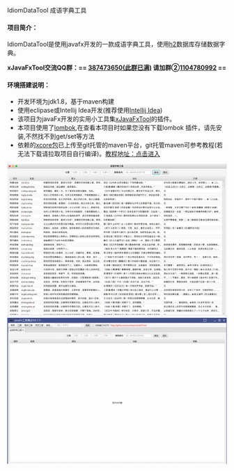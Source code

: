 IdiomDataTool 成语字典工具

#### 项目简介：
IdiomDataTool是使用javafx开发的一款成语字典工具，使用[h2](http://www.h2database.com)数据库存储数据字典。

**xJavaFxTool交流QQ群：== [387473650(此群已满)](https://jq.qq.com/?_wv=1027&k=59UDEAD) 请加群②[1104780992](https://jq.qq.com/?_wv=1027&k=bhAdkju9) ==**

#### 环境搭建说明：
- 开发环境为jdk1.8，基于maven构建
- 使用eclipase或Intellij Idea开发(推荐使用[Intellij Idea](https://www.jetbrains.com/?from=xJavaFxTool))
- 该项目为javaFx开发的实用小工具集[xJavaFxTool](https://gitee.com/xwintop/xJavaFxTool)的插件。
- 本项目使用了[lombok](https://projectlombok.org/),在查看本项目时如果您没有下载lombok 插件，请先安装,不然找不到get/set等方法
- 依赖的[xcore包](https://gitee.com/xwintop/xcore)已上传至git托管的maven平台，git托管maven可参考教程(若无法下载请拉取项目自行编译)。[教程地址：点击进入](http://blog.csdn.net/u011747754/article/details/78574026)

![成语字典工具.png](images/成语字典工具.png)
![成语字典工具.gif](images/成语字典工具.gif)
